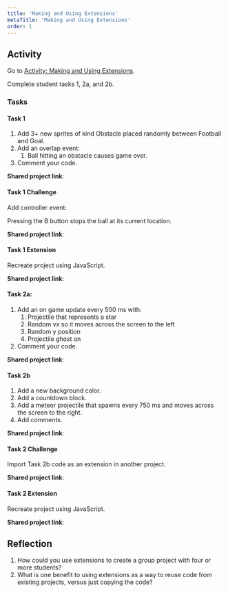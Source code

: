 ```yaml
---
title: 'Making and Using Extensions'
metaTitle: 'Making and Using Extensions'
order: 1
---
```


## Activity

Go to [Activity: Making and Using Extensions](https://arcade.makecode.com/courses/csintro2/functions/extensions).

Complete student tasks 1, 2a, and 2b.

### Tasks

#### Task 1

1. Add 3+ new sprites of kind Obstacle placed randomly between Football and Goal.
2. Add an overlap event:
    1. Ball hitting an obstacle causes game over. 
3. Comment your code.

**Shared project link**:<br/>

#### Task 1 Challenge

Add controller event:

Pressing the B button stops the ball at its current location.

**Shared project link**:<br/>

#### Task 1 Extension

Recreate project using JavaScript.

**Shared project link**:<br/>

#### Task 2a:   

1. Add an on game update every 500 ms with:
    1. Projectile that represents a star
    2. Random vx so it moves across the screen to the left
    3. Random y position
    4. Projectile ghost on
2. Comment your code.

**Shared project link**:<br/>

#### Task 2b

1. Add a new background color. 
2. Add a countdown block. 
3. Add a meteor projectile that spawns every 750 ms and moves across the screen to the right. 
4. Add comments.

**Shared project link**:<br/>

#### Task 2 Challenge

Import Task 2b code as an extension in another project.

**Shared project link**:<br/>

#### Task 2 Extension

Recreate project using JavaScript.

**Shared project link**:<br/>

## Reflection

1. How could you use extensions to create a group project with four or more students?
2. What is one benefit to using extensions as a way to reuse code from existing projects, versus just copying the code?
